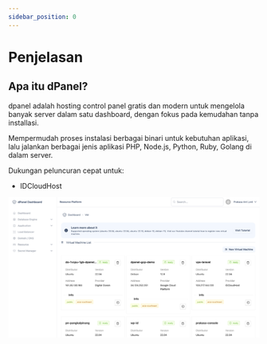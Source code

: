 ```yaml
---
sidebar_position: 0
---
```


# Penjelasan

## Apa itu dPanel?

dpanel adalah hosting control panel gratis dan modern untuk mengelola banyak server dalam satu dashboard, dengan fokus pada kemudahan tanpa installasi.

Mempermudah proses instalasi berbagai binari untuk kebutuhan aplikasi, lalu jalankan berbagai jenis aplikasi PHP, Node.js, Python, Ruby, Golang di dalam server.

Dukungan peluncuran cepat untuk:

- IDCloudHost

![Virtual Machine](./../assets/virtual-machine.png)
